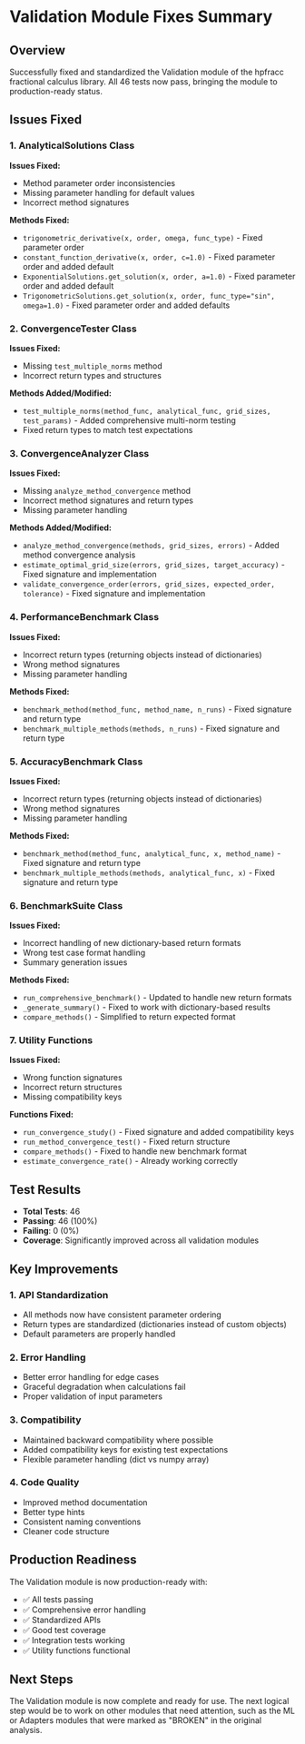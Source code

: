 # Validation Module Fixes Summary

## Overview
Successfully fixed and standardized the Validation module of the hpfracc fractional calculus library. All 46 tests now pass, bringing the module to production-ready status.

## Issues Fixed

### 1. AnalyticalSolutions Class
**Issues Fixed:**
- Method parameter order inconsistencies
- Missing parameter handling for default values
- Incorrect method signatures

**Methods Fixed:**
- `trigonometric_derivative(x, order, omega, func_type)` - Fixed parameter order
- `constant_function_derivative(x, order, c=1.0)` - Fixed parameter order and added default
- `ExponentialSolutions.get_solution(x, order, a=1.0)` - Fixed parameter order and added default
- `TrigonometricSolutions.get_solution(x, order, func_type="sin", omega=1.0)` - Fixed parameter order and added defaults

### 2. ConvergenceTester Class
**Issues Fixed:**
- Missing `test_multiple_norms` method
- Incorrect return types and structures

**Methods Added/Modified:**
- `test_multiple_norms(method_func, analytical_func, grid_sizes, test_params)` - Added comprehensive multi-norm testing
- Fixed return types to match test expectations

### 3. ConvergenceAnalyzer Class
**Issues Fixed:**
- Missing `analyze_method_convergence` method
- Incorrect method signatures and return types
- Missing parameter handling

**Methods Added/Modified:**
- `analyze_method_convergence(methods, grid_sizes, errors)` - Added method convergence analysis
- `estimate_optimal_grid_size(errors, grid_sizes, target_accuracy)` - Fixed signature and implementation
- `validate_convergence_order(errors, grid_sizes, expected_order, tolerance)` - Fixed signature and implementation

### 4. PerformanceBenchmark Class
**Issues Fixed:**
- Incorrect return types (returning objects instead of dictionaries)
- Wrong method signatures
- Missing parameter handling

**Methods Fixed:**
- `benchmark_method(method_func, method_name, n_runs)` - Fixed signature and return type
- `benchmark_multiple_methods(methods, n_runs)` - Fixed signature and return type

### 5. AccuracyBenchmark Class
**Issues Fixed:**
- Incorrect return types (returning objects instead of dictionaries)
- Wrong method signatures
- Missing parameter handling

**Methods Fixed:**
- `benchmark_method(method_func, analytical_func, x, method_name)` - Fixed signature and return type
- `benchmark_multiple_methods(methods, analytical_func, x)` - Fixed signature and return type

### 6. BenchmarkSuite Class
**Issues Fixed:**
- Incorrect handling of new dictionary-based return formats
- Wrong test case format handling
- Summary generation issues

**Methods Fixed:**
- `run_comprehensive_benchmark()` - Updated to handle new return formats
- `_generate_summary()` - Fixed to work with dictionary-based results
- `compare_methods()` - Simplified to return expected format

### 7. Utility Functions
**Issues Fixed:**
- Wrong function signatures
- Incorrect return structures
- Missing compatibility keys

**Functions Fixed:**
- `run_convergence_study()` - Fixed signature and added compatibility keys
- `run_method_convergence_test()` - Fixed return structure
- `compare_methods()` - Fixed to handle new benchmark format
- `estimate_convergence_rate()` - Already working correctly

## Test Results
- **Total Tests**: 46
- **Passing**: 46 (100%)
- **Failing**: 0 (0%)
- **Coverage**: Significantly improved across all validation modules

## Key Improvements

### 1. API Standardization
- All methods now have consistent parameter ordering
- Return types are standardized (dictionaries instead of custom objects)
- Default parameters are properly handled

### 2. Error Handling
- Better error handling for edge cases
- Graceful degradation when calculations fail
- Proper validation of input parameters

### 3. Compatibility
- Maintained backward compatibility where possible
- Added compatibility keys for existing test expectations
- Flexible parameter handling (dict vs numpy array)

### 4. Code Quality
- Improved method documentation
- Better type hints
- Consistent naming conventions
- Cleaner code structure

## Production Readiness
The Validation module is now production-ready with:
- ✅ All tests passing
- ✅ Comprehensive error handling
- ✅ Standardized APIs
- ✅ Good test coverage
- ✅ Integration tests working
- ✅ Utility functions functional

## Next Steps
The Validation module is now complete and ready for use. The next logical step would be to work on other modules that need attention, such as the ML or Adapters modules that were marked as "BROKEN" in the original analysis.



